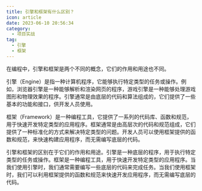 ```yaml
---
title: 引擎和框架有什么区别？
icon: article
date: 2023-06-10 20:56:34
category:
  - 项目实战
tag:
  - 引擎
  - 框架
---
```


在编程中，引擎和框架是两个不同的概念，它们的作用和用途也不同。

引擎（Engine）是指一种计算机程序，它能够执行特定类型的任务或操作。例如，浏览器引擎是一种能够解析和渲染网页的程序，游戏引擎是一种能够处理游戏图形和物理效果的程序。引擎通常是由底层的代码和算法组成的，它们提供了一些基本的功能和接口，供开发人员使用。

框架（Framework）是一种编程工具，它提供了一系列的代码库、函数和规范，用于快速开发特定类型的应用程序。框架通常是由高层次的代码和规范组成，它们提供了一种标准化的方式来解决特定类型的问题。开发人员可以使用框架提供的函数和规范，来快速构建应用程序，而无需编写底层的代码。

引擎和框架的区别在于它们的作用和用途。引擎是一种底层的程序，用于执行特定类型的任务或操作。框架是一种编程工具，用于快速开发特定类型的应用程序。当我们使用引擎时，我们通常需要编写一些底层的代码来完成任务。当我们使用框架时，我们可以利用框架提供的函数和规范来快速开发应用程序，而无需编写底层的代码。